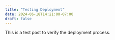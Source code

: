 ```yaml
---
title: "Testing Deployment"
date: 2024-06-18T14:21:00-07:00
draft: false
---
```


This is a test post to verify the deployment process. 